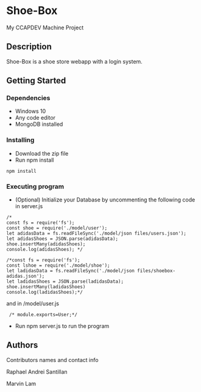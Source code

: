 # Shoe-Box

My CCAPDEV Machine Project

## Description

Shoe-Box is a shoe store webapp with a login system.

## Getting Started

### Dependencies

* Windows 10
* Any code editor
* MongoDB installed

### Installing

* Download the zip file
* Run npm install
```
npm install
```

### Executing program

* (Optional) Initialize your Database by uncommenting the following code in server.js
 ```
/*
const fs = require('fs');
const shoe = require('./model/user');
let adidasData = fs.readFileSync('./model/json files/users.json');  
let adidasShoes = JSON.parse(adidasData);  
shoe.insertMany(adidasShoes);  
console.log(adidasShoes); */

/*const fs = require('fs');
const lshoe = require('./model/shoe');
let ladidasData = fs.readFileSync('./model/json files/shoebox-adidas.json');  
let ladidasShoes = JSON.parse(ladidasData);  
shoe.insertMany(ladidasShoes)  
console.log(ladidasShoes);*/
```
and in /model/user.js
```
 /* module.exports=User;*/
 ```
* Run npm server.js to run the program


## Authors

Contributors names and contact info

Raphael Andrei  Santillan

Marvin Lam

